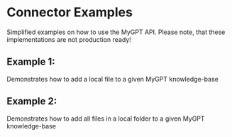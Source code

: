# Connector Examples
Simplified examples on how to use the MyGPT API. Please note, that these implementations are not production ready!

## Example 1: 
Demonstrates how to add a local file to a given MyGPT knowledge-base

## Example 2: 
Demonstrates how to add all files in a local folder to a given MyGPT knowledge-base
